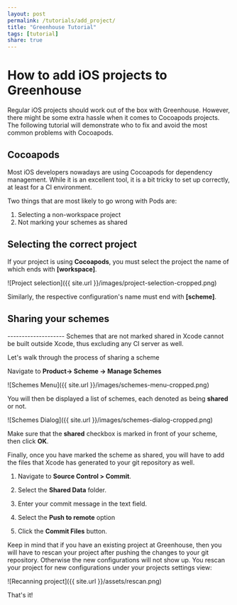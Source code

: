 ```yaml
---
layout: post
permalink: /tutorials/add_project/
title: "Greenhouse Tutorial"
tags: [tutorial]
share: true
---
```


How to add iOS projects to Greenhouse
===============================================

Regular iOS projects should work out of the box with Greenhouse. However, there might be some extra hassle when it comes to Cocoapods projects. The following tutorial will demonstrate who to fix and avoid the most common problems with Cocoapods.


<h2>Cocoapods</h2>
Most iOS developers nowadays are using Cocoapods for dependency management. While it is an excellent tool, it is a bit tricky to set up correctly, at least for a CI environment.

Two things that are most likely to go wrong with Pods are:

1. Selecting a non-workspace project 
2. Not marking your schemes as shared


<h2 id="select_project">Selecting the correct project</h2>

If your project is using **Cocoapods**, you must select the project the name of which ends with **[workspace]**.

![Project selection]({{ site.url }}/images/project-selection-cropped.png)

Similarly, the respective configuration's name must end with **[scheme]**.


<h2 id="sharing_schemes">Sharing your schemes</h2>
--------------------
Schemes that are not marked shared in Xcode cannot be built outside Xcode, thus excluding any CI server as well.

Let's walk through the process of sharing a scheme

Navigate to **Product-> Scheme -> Manage Schemes**

![Schemes Menu]({{ site.url }}/images/schemes-menu-cropped.png)

You will then be displayed a list of schemes, each denoted as being **shared** or not.

![Schemes Dialog]({{ site.url }}/images/schemes-dialog-cropped.png)

Make sure that the **shared** checkbox is marked in front of your scheme, then click **OK**.

Finally, once you have marked the scheme as shared, you will have to add the files that Xcode has generated to your git repository as well.

1. Navigate to **Source Control > Commit**.

2. Select the **Shared Data** folder.

3. Enter your commit message in the text field.

4. Select the **Push to remote** option 

5. Click the **Commit Files** button.

Keep in mind that if you have an existing project at Greenhouse, then you will have to rescan your project after pushing the changes to your git repository. Otherwise the new configurations will not show up. You rescan your project for new configurations under your projects settings view:

![Recanning project]({{ site.url }}/assets/rescan.png)

That's it!
